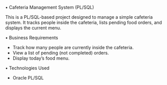 •	Cafeteria Management System (PL/SQL)

This is a PL/SQL-based project designed to manage a simple cafeteria system. It tracks people inside the cafeteria, lists pending food orders, and displays the current menu.


•	Business Requirements

- Track how many people are currently inside the cafeteria.
- View a list of pending (not completed) orders.
- Display today’s food menu.


•	Technologies Used

- Oracle PL/SQL
